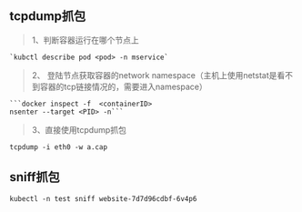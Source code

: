 

## tcpdump抓包

> 1、判断容器运行在哪个节点上

    `kubctl describe pod <pod> -n mservice`

> 2、 登陆节点获取容器的network namespace（主机上使用netstat是看不到容器的tcp链接情况的，需要进入namespace）

    ```docker inspect -f  <containerID>
    nsenter --target <PID> -n```


> 3、直接使用tcpdump抓包

  `tcpdump -i eth0 -w a.cap`


## sniff抓包

`kubectl -n test sniff website-7d7d96cdbf-6v4p6`
